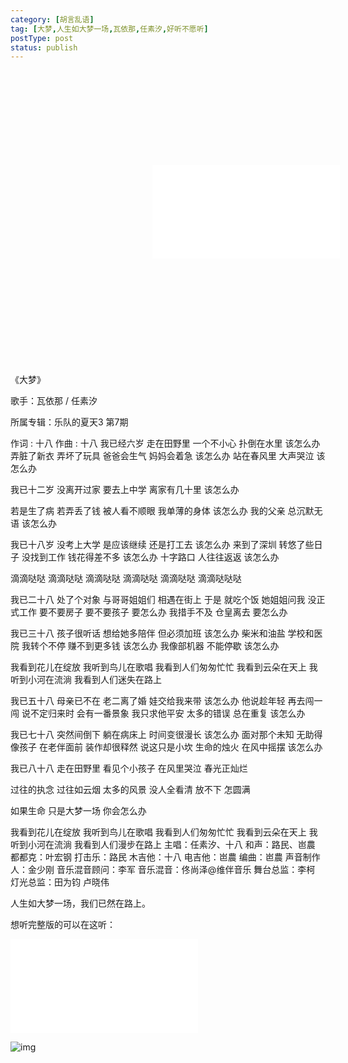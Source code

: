 ```yaml
---
category: [胡言乱语]
tag: [大梦,人生如大梦一场,瓦依那,任素汐,好听不愿听]
postType: post
status: publish
---
```


<div style="position: relative; padding: 30% 45%;">
<iframe src="//player.bilibili.com/player.html?isOutside=true&aid=448760502&bvid=BV1Lj411C7Z7&cid=1275762918&p=1" scrolling="no" border="0" frameborder="no" framespacing="0" allowfullscreen="true"></iframe>
</div><br>

《大梦》

歌手：瓦依那 / 任素汐

所属专辑：乐队的夏天3 第7期

作词 : 十八
作曲 : 十八
我已经六岁 走在田野里
一个不小心 扑倒在水里
该怎么办
弄脏了新衣 弄坏了玩具
爸爸会生气 妈妈会着急
该怎么办
站在春风里 大声哭泣 该怎么办

我已十二岁 没离开过家
要去上中学 离家有几十里
该怎么办

若是生了病 若弄丢了钱
被人看不顺眼 我单薄的身体
该怎么办
我的父亲 总沉默无语 该怎么办

我已十八岁 没考上大学
是应该继续 还是打工去
该怎么办
来到了深圳 转悠了些日子
没找到工作 钱花得差不多
该怎么办
十字路口 人往往返返 该怎么办

滴滴哒哒 滴滴哒哒 滴滴哒哒 滴滴哒哒
滴滴哒哒 滴滴哒哒哒

我已二十八 处了个对象
与哥哥姐姐们 相遇在街上
于是 就吃个饭
她姐姐问我 没正式工作
要不要房子 要不要孩子
要怎么办
我措手不及 仓皇离去 要怎么办

我已三十八 孩子很听话
想给她多陪伴 但必须加班
该怎么办
柴米和油盐 学校和医院
我转个不停 赚不到更多钱
该怎么办
我像部机器 不能停歇 该怎么办

我看到花儿在绽放 我听到鸟儿在歌唱 我看到人们匆匆忙忙
我看到云朵在天上 我听到小河在流淌 我看到人们迷失在路上

我已五十八 母亲已不在
老二离了婚 娃交给我来带
该怎么办
他说趁年轻 再去闯一闯
说不定归来时 会有一番景象
我只求他平安
太多的错误 总在重复 该怎么办

我已七十八 突然间倒下
躺在病床上 时间变很漫长
该怎么办
面对那个未知 无助得像孩子
在老伴面前 装作却很释然
说这只是小坎
生命的烛火 在风中摇摆 该怎么办

我已八十八 走在田野里
看见个小孩子 在风里哭泣
春光正灿烂

过往的执念 过往如云烟
太多的风景 没人全看清
放不下 怎圆满

如果生命 只是大梦一场
你会怎么办

我看到花儿在绽放 我听到鸟儿在歌唱 我看到人们匆匆忙忙
我看到云朵在天上 我听到小河在流淌 我看到人们漫步在路上
主唱：任素汐、十八
和声：路民、岜農
都都克：叶宏钢
打击乐：路民
木吉他：十八
电吉他：岜農
编曲：岜農
声音制作人：金少刚
音乐混音顾问：李军
音乐混音：佟尚泽@维伴音乐
舞台总监：李柯
灯光总监：田为钧 卢晓伟



人生如大梦一场，我们已然在路上。

想听完整版的可以在这听：

<iframe src="//player.bilibili.com/player.html?isOutside=true&aid=319431505&bvid=BV1zw411y7JG&cid=1292102546&p=1" scrolling="no" border="0" frameborder="no" framespacing="0" allowfullscreen="true"></iframe>

![img](https://image.hyly.net/i/2025/09/21/ad13189b4717d68e72d5842e79e5b0eb-0.webp)